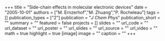 +++
title = "Side-chain effects in molecular electronic devices"
date = "2005-10-01"
authors = ["M. Ernzerhof","M. Zhuang","P. Rocheleau"]
tags = []
publication_types = ["2"]
publication = "_J Chem Phys_"
publication_short = ""
summary = ""
featured = false
projects = []
slides = ""
url_code = ""
url_dataset = ""
url_poster = ""
url_slides = ""
url_source = ""
url_video = ""
math = true
highlight = true
[image]
image = ""
caption = ""
+++

